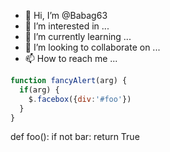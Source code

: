 - 👋 Hi, I’m @Babag63
- 👀 I’m interested in ...
- 🌱 I’m currently learning ...
- 💞️ I’m looking to collaborate on ...
- 📫 How to reach me ...

<!---
Babag63/Babag63 is a ✨ special ✨ repository because its `README.md` (this file) appears on your GitHub profile.
You can click the Preview link to take a look at your changes.
--->
```javascript
function fancyAlert(arg) {
  if(arg) {
    $.facebox({div:'#foo'})
  }
}
```
def foo():
    if not bar:
        return True

